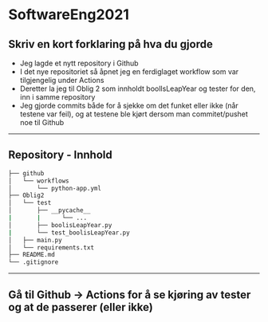 # SoftwareEng2021

Skriv en kort forklaring på hva du gjorde
---
* Jeg lagde et nytt repository i Github
* I det nye repositoriet så åpnet jeg en ferdiglaget workflow som var tilgjengelig under Actions
* Deretter la jeg til Oblig 2 som innholdt boolIsLeapYear og tester for den, inn i samme repository
* Jeg gjorde commits både for å sjekke om det funket eller ikke (når testene var feil), og at testene ble kjørt dersom man commitet/pushet noe til Github

---

## Repository - Innhold

```bash
├── github
│   └── workflows
│       └── python-app.yml
├── Oblig2
│   └── test
│       ├── __pycache__
|       |      └── ...
│       ├── boolisLeapYear.py
|       └── test_boolisLeapYear.py
│   ├── main.py
│   └── requirements.txt
├── README.md
└── .gitignore
```

---
## Gå til Github -> Actions for å se kjøring av tester og at de passerer (eller ikke)
